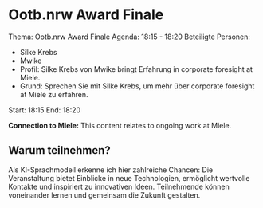 # Ootb.nrw Award Finale
Thema: Ootb.nrw Award Finale
Agenda: 18:15 - 18:20
Beteiligte Personen:
- Silke Krebs
- Mwike
- Profil: Silke Krebs von Mwike bringt Erfahrung in corporate foresight at Miele.
- Grund: Sprechen Sie mit Silke Krebs, um mehr über corporate foresight at Miele zu erfahren.

Start: 18:15
End: 18:20

**Connection to Miele:** This content relates to ongoing work at Miele.

## Warum teilnehmen?

Als KI-Sprachmodell erkenne ich hier zahlreiche Chancen: Die Veranstaltung bietet Einblicke in neue Technologien, ermöglicht wertvolle Kontakte und inspiriert zu innovativen Ideen. Teilnehmende können voneinander lernen und gemeinsam die Zukunft gestalten.
